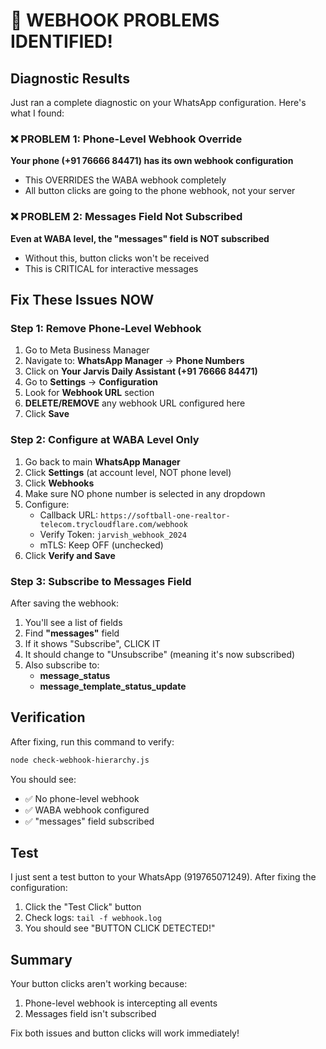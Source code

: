 # 🚨 WEBHOOK PROBLEMS IDENTIFIED!

## Diagnostic Results

Just ran a complete diagnostic on your WhatsApp configuration. Here's what I found:

### ❌ PROBLEM 1: Phone-Level Webhook Override
**Your phone (+91 76666 84471) has its own webhook configuration**
- This OVERRIDES the WABA webhook completely
- All button clicks are going to the phone webhook, not your server

### ❌ PROBLEM 2: Messages Field Not Subscribed
**Even at WABA level, the "messages" field is NOT subscribed**
- Without this, button clicks won't be received
- This is CRITICAL for interactive messages

## Fix These Issues NOW

### Step 1: Remove Phone-Level Webhook

1. Go to Meta Business Manager
2. Navigate to: **WhatsApp Manager** → **Phone Numbers**
3. Click on **Your Jarvis Daily Assistant (+91 76666 84471)**
4. Go to **Settings** → **Configuration**
5. Look for **Webhook URL** section
6. **DELETE/REMOVE** any webhook URL configured here
7. Click **Save**

### Step 2: Configure at WABA Level Only

1. Go back to main **WhatsApp Manager**
2. Click **Settings** (at account level, NOT phone level)
3. Click **Webhooks**
4. Make sure NO phone number is selected in any dropdown
5. Configure:
   - Callback URL: `https://softball-one-realtor-telecom.trycloudflare.com/webhook`
   - Verify Token: `jarvish_webhook_2024`
   - mTLS: Keep OFF (unchecked)
6. Click **Verify and Save**

### Step 3: Subscribe to Messages Field

After saving the webhook:
1. You'll see a list of fields
2. Find **"messages"** field
3. If it shows "Subscribe", CLICK IT
4. It should change to "Unsubscribe" (meaning it's now subscribed)
5. Also subscribe to:
   - **message_status**
   - **message_template_status_update**

## Verification

After fixing, run this command to verify:
```bash
node check-webhook-hierarchy.js
```

You should see:
- ✅ No phone-level webhook
- ✅ WABA webhook configured
- ✅ "messages" field subscribed

## Test

I just sent a test button to your WhatsApp (919765071249).
After fixing the configuration:
1. Click the "Test Click" button
2. Check logs: `tail -f webhook.log`
3. You should see "BUTTON CLICK DETECTED!"

## Summary

Your button clicks aren't working because:
1. Phone-level webhook is intercepting all events
2. Messages field isn't subscribed

Fix both issues and button clicks will work immediately!